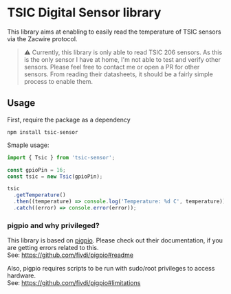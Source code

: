 # TSIC Digital Sensor library

This library aims at enabling to easily read the temperature of TSIC sensors via the Zacwire protocol.

> ⚠️ Currently, this library is only able to read TSIC 206 sensors. As this is the only sensor I have at home, I'm not able to test and verify other sensors. Please feel free to contact me or open a PR for other sensors. From reading their datasheets, it should be a fairly simple process to enable them.

## Usage

First, require the package as a dependency

```shell
npm install tsic-sensor
```

Smaple usage:

```javascript
import { Tsic } from 'tsic-sensor';

const gpioPin = 16;
const tsic = new Tsic(gpioPin);

tsic
  .getTemperature()
  .then((temperature) => console.log('Temperature: %d C', temperature))
  .catch((error) => console.error(error));
```

### pigpio and why privileged?

This library is based on [pigpio](https://github.com/fivdi/pigpio). Please check out their documentation, if you are getting errors related to this.\
See: https://github.com/fivdi/pigpio#readme

Also, pigpio requires scripts to be run with sudo/root privileges to access hardware.\
See: https://github.com/fivdi/pigpio#limitations
